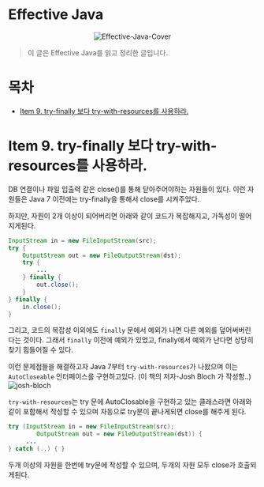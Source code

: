 # Effective Java
<div style="text-align: center;">

![Effective-Java-Cover](https://image.aladin.co.kr/product/17119/64/cover500/8966262287_1.jpg)

</div>

> 이 글은 Effective Java를 읽고 정리한 글입니다.

# 목차
- [Item 9. try-finally 보다 try-with-resources를 사용하라.](#Item-9.-try\-finally-보다-try\-with\-resources를-사용하라.)


# Item 9. try-finally 보다 try-with-resources를 사용하라.
DB 연결이나 파일 입출력 같은 close()를 통해 닫아주어야하는 자원들이 있다. 이런 자원들은 Java 7 이전에는 try-finally을 통해서 close를 시켜주었다.

하지만, 자원이 2개 이상이 되어버리면 아래와 같이 코드가 복잡해지고, 가독성이 떨어지게된다.

```java
InputStream in = new FileInputStream(src);
try {
    OutputStream out = new FileOutputStream(dst);
    try { 
        ...
    } finally {
        out.close();
    }
} finally {
    in.close();
}
```

그리고, 코드의 복잡성 이외에도 ```finally``` 문에서 예외가 나면 다른 예외를 덮어써버린다는 것이다. 그래서 ```finally``` 이전에 예외가 있었고, finally에서 예외가 난다면 상당히 찾기 힘들어질 수 있다.

이런 문제점들을 해결하고자 Java 7부터 ```try-with-resources```가 나왔으며 이는 ```AutoCloseable``` 인터페이스를 구현하고있다. (이 책의 저자-Josh Bloch 가 작성함..)
![josh-bloch](https://user-images.githubusercontent.com/19489949/59926556-8251e380-9475-11e9-9257-6e88edd147c1.png)

```try-with-resources```는 try 문에 AutoClosable을 구현하고 있는 클래스라면 아래와 같이 포함해서 작성할 수 있으며 자동으로 try문이 끝나게되면 close를 해주게 된다.

```java
try (InputStream in = new FileInputStream(src); 
        OutputStream out = new FileOutputStream(dst)) {
     ... 
} catch (..) { }
```
두개 이상의 자원을 한번에 try문에 작성할 수 있으며, 두개의 자원 모두 close가 호출되게된다.

